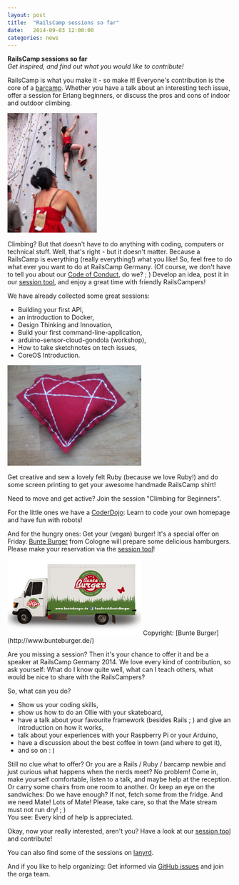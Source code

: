 ```yaml
---
layout: post
title:  "RailsCamp sessions so far"
date:   2014-09-03 12:00:00
categories: news
---
```


**RailsCamp sessions so far**  
*Get inspired, and find out what you would like to contribute!*

RailsCamp is what you make it - so make it!
Everyone's contribution is the core of a [barcamp](http://en.wikipedia.org/wiki/BarCamp). Whether you have a talk about an interesting tech issue, offer a session for Erlang beginners, or discuss the pros and cons of indoor and outdoor climbing.

<img src="/img/climbing.jpg" alt="Climbing" style="width: 200px;" />

Climbing? But that doesn't have to do anything with coding, computers or technical stuff.
Well, that's right - but it doesn't matter. Because a RailsCamp is everything (really everything!) what you like! So, feel free to do what ever you want to do at RailsCamp Germany. (Of course, we don't have to tell you about our [Code of Conduct](http://2014.railscamp.de/coc/), do we? ; ) 
Develop an idea, post it in our [session tool](http://2014.railscamp.de/contribute/session-planning.html), and enjoy a great time with friendly RailsCampers!

We have already collected some great sessions:
* Building your first API, 
* an introduction to Docker, 
* Design Thinking and Innovation, 
* Build your first command-line-application, 
* arduino-sensor-cloud-gondola (workshop), 
* How to take sketchnotes on tech issues, 
* CoreOS Introduction. 

  
<img src="/img/Felt-Ruby.jpg" alt="Felt Ruby" style="width: 300px;" />

Get creative and sew a lovely felt Ruby (because we love Ruby!) and do some screen printing to get your awesome handmade RailsCamp shirt!

Need to move and get active? Join the session "Climbing for Beginners".

For the little ones we have a [CoderDojo](https://zen.coderdojo.com/dojo/385): Learn to code your own homepage and have fun with robots! 

And for the hungry ones: Get your (vegan) burger! It's a special offer on Friday. [Bunte Burger](http://www.bunteburger.de/) from Cologne will prepare some delicious hamburgers. Please make your reservation via the [session tool](http://2014.railscamp.de/contribute/session-planning.html)! 

<img src="/img/BunteBurger-Truck.png" alt="BunteBurger-Truck" style="width: 300px;" />
Copyright: [Bunte Burger](http://www.bunteburger.de/)

Are you missing a session? Then it's your chance to offer it and be a speaker at RailsCamp Germany 2014. We love every kind of contribution, so ask yourself: What do I know quite well, what can I teach others, what would be nice to share with the RailsCampers? 

So, what can you do?
* Show us your coding skills, 
* show us how to do an Ollie with your skateboard, 
* have a talk about your favourite framework (besides Rails ; ) and give an introduction on how it works, 
* talk about your experiences with your Raspberry Pi or your Arduino,
* have a discussion about the best coffee in town (and where to get it),
* and so on : )

Still no clue what to offer? Or you are a Rails / Ruby / barcamp newbie and just curious what happens when the nerds meet? No problem! Come in, make yourself comfortable, listen to a talk, and maybe help at the reception. Or carry some chairs from one room to another. Or keep an eye on the sandwiches: Do we have enough? If not, fetch some from the fridge. And we need Mate! Lots of Mate! Please, take care, so that the Mate stream must not run dry! ; )  
You see: Every kind of help is appreciated.

Okay, now your really interested, aren't you?
Have a look at our [session tool](http://2014.railscamp.de/contribute/session-planning.html) and contribute! 

You can also find some of the sessions on [lanyrd](http://lanyrd.com/2014/rcg14/).

And if you like to help organizing: Get informed via [GitHub issues](https://github.com/railscamp/railscamp-germany-2014/issues) and join the orga team.
